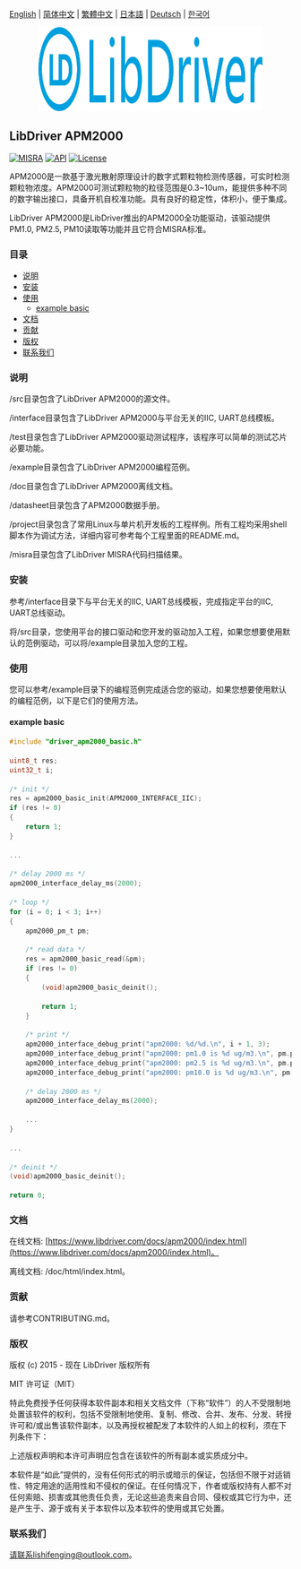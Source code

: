 [English](/README.md) | [ 简体中文](/README_zh-Hans.md) | [繁體中文](/README_zh-Hant.md) | [日本語](/README_ja.md) | [Deutsch](/README_de.md) | [한국어](/README_ko.md)

<div align=center>
<img src="/doc/image/logo.svg" width="400" height="150"/>
</div>

## LibDriver APM2000

[![MISRA](https://img.shields.io/badge/misra-compliant-brightgreen.svg)](/misra/README.md) [![API](https://img.shields.io/badge/api-reference-blue.svg)](https://www.libdriver.com/docs/apm2000/index.html) [![License](https://img.shields.io/badge/license-MIT-brightgreen.svg)](/LICENSE)

APM2000是一款基于激光散射原理设计的数字式颗粒物检测传感器，可实时检测颗粒物浓度。APM2000可测试颗粒物的粒径范围是0.3~10um，能提供多种不同的数字输出接口，具备开机自校准功能。具有良好的稳定性，体积小，便于集成。

LibDriver APM2000是LibDriver推出的APM2000全功能驱动，该驱动提供PM1.0, PM2.5, PM10读取等功能并且它符合MISRA标准。

### 目录

  - [说明](#说明)
  - [安装](#安装)
  - [使用](#使用)
    - [example basic](#example-basic)
  - [文档](#文档)
  - [贡献](#贡献)
  - [版权](#版权)
  - [联系我们](#联系我们)

### 说明

/src目录包含了LibDriver APM2000的源文件。

/interface目录包含了LibDriver APM2000与平台无关的IIC, UART总线模板。

/test目录包含了LibDriver APM2000驱动测试程序，该程序可以简单的测试芯片必要功能。

/example目录包含了LibDriver APM2000编程范例。

/doc目录包含了LibDriver APM2000离线文档。

/datasheet目录包含了APM2000数据手册。

/project目录包含了常用Linux与单片机开发板的工程样例。所有工程均采用shell脚本作为调试方法，详细内容可参考每个工程里面的README.md。

/misra目录包含了LibDriver MISRA代码扫描结果。

### 安装

参考/interface目录下与平台无关的IIC, UART总线模板，完成指定平台的IIC, UART总线驱动。

将/src目录，您使用平台的接口驱动和您开发的驱动加入工程，如果您想要使用默认的范例驱动，可以将/example目录加入您的工程。

### 使用

您可以参考/example目录下的编程范例完成适合您的驱动，如果您想要使用默认的编程范例，以下是它们的使用方法。

#### example basic

```C
#include "driver_apm2000_basic.h"

uint8_t res;
uint32_t i;

/* init */
res = apm2000_basic_init(APM2000_INTERFACE_IIC);
if (res != 0)
{
    return 1;
}

...
    
/* delay 2000 ms */
apm2000_interface_delay_ms(2000);

/* loop */
for (i = 0; i < 3; i++)
{
    apm2000_pm_t pm;

    /* read data */
    res = apm2000_basic_read(&pm);
    if (res != 0)
    {
        (void)apm2000_basic_deinit();

        return 1;
    }

    /* print */
    apm2000_interface_debug_print("apm2000: %d/%d.\n", i + 1, 3);
    apm2000_interface_debug_print("apm2000: pm1.0 is %d ug/m3.\n", pm.pm1p0_ug_m3);
    apm2000_interface_debug_print("apm2000: pm2.5 is %d ug/m3.\n", pm.pm2p5_ug_m3);
    apm2000_interface_debug_print("apm2000: pm10.0 is %d ug/m3.\n", pm.pm10_ug_m3);

    /* delay 2000 ms */
    apm2000_interface_delay_ms(2000);
    
    ...
}

...
    
/* deinit */
(void)apm2000_basic_deinit();

return 0;
```

### 文档

在线文档: [https://www.libdriver.com/docs/apm2000/index.html](https://www.libdriver.com/docs/apm2000/index.html)。

离线文档: /doc/html/index.html。

### 贡献

请参考CONTRIBUTING.md。

### 版权

版权 (c) 2015 - 现在 LibDriver 版权所有

MIT 许可证（MIT）

特此免费授予任何获得本软件副本和相关文档文件（下称“软件”）的人不受限制地处置该软件的权利，包括不受限制地使用、复制、修改、合并、发布、分发、转授许可和/或出售该软件副本，以及再授权被配发了本软件的人如上的权利，须在下列条件下：

上述版权声明和本许可声明应包含在该软件的所有副本或实质成分中。

本软件是“如此”提供的，没有任何形式的明示或暗示的保证，包括但不限于对适销性、特定用途的适用性和不侵权的保证。在任何情况下，作者或版权持有人都不对任何索赔、损害或其他责任负责，无论这些追责来自合同、侵权或其它行为中，还是产生于、源于或有关于本软件以及本软件的使用或其它处置。

### 联系我们

请联系lishifenging@outlook.com。